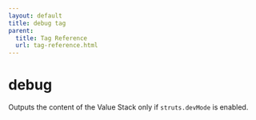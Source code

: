 ```yaml
---
layout: default
title: debug tag
parent:
  title: Tag Reference
  url: tag-reference.html
---
```


# debug

Outputs the content of the Value Stack only if `struts.devMode` is enabled.
